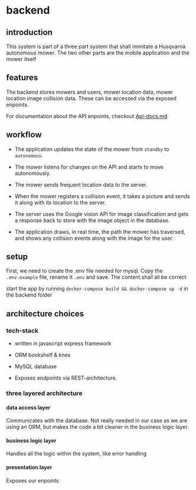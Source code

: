 # backend

## introduction

This system is part of a three part system that shall immitate a Husqvarna autonomous mower.
The two other parts are the mobile application and the mower itself

## features

The backend stores mowers and users, mower location data, mower location image collision data.
These can be accessed via the exposed enpoints.

For documentation about the API enpoints, checkout [Api-docs.md](Api-docs.md)

## workflow

* The application updates the state of the mower from `standby` to `autonomous`.
 
* The mower listens for changes on the API and starts to move autonomously.
 
* The mower sends frequent location data to the server.

* When the mower registers a collision event, it takes a picture and sends it along with its location to the server. 
 
* The server uses the Google vision API for image classification and gets a response back to store with the image object in the database.

* The application draws, in real time, the path the mower has traversed, and shows any collision events along with the image for the user.


## setup

First, we need to create the .env file needed for mysql. Copy the `.env.example` file, rename it `.env` and save. The content shall all be correct

start the app by running `docker-compose build && docker-compose up -d` in the backend folder



## architecture choices

### tech-stack

- written in javascript express framework

- ORM bookshelf & knex

- MySQL database

- Exposes endpoints via REST-architecture.


### three layered architecture

#### data access layer

Communicates with the database.
Not really needed in our case as we are using an ORM, but makes the code a bit cleaner in the business logic layer.

#### business logic layer

Handles all the logic within the system, like error handling

#### presentation layer

Exposes our enpoints
